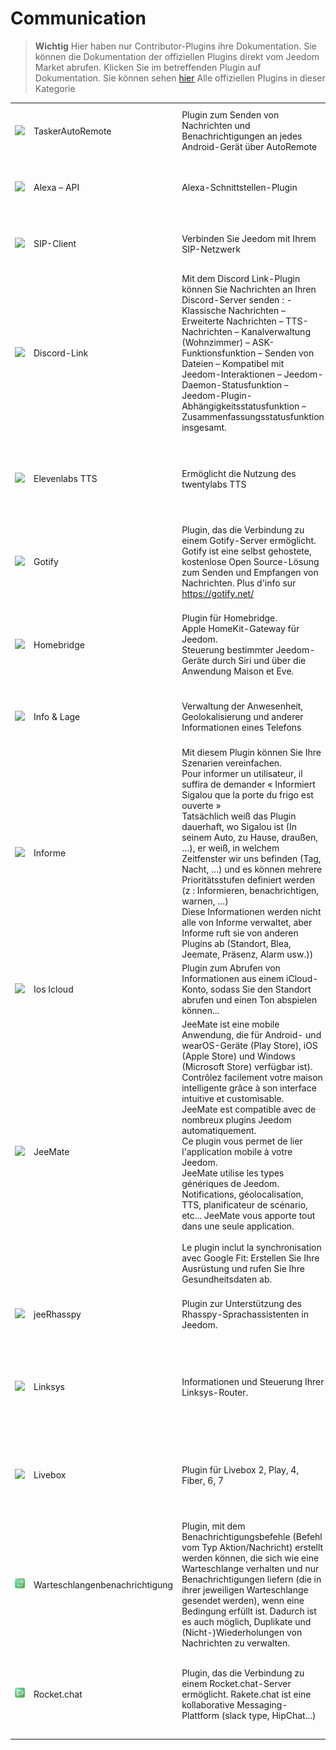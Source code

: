 
# Communication


>**Wichtig**
>Hier haben nur Contributor-Plugins ihre Dokumentation. Sie können die Dokumentation der offiziellen Plugins direkt vom Jeedom Market abrufen. Klicken Sie im betreffenden Plugin auf Dokumentation.
>Sie können sehen [hier](https://market.jeedom.com/index.php?v=d&p=market&type=plugin&categorie=communication) Alle offiziellen Plugins in dieser Kategorie


| | | | |
|--- | --- | --- | ---|
|<img src="TaskerAutoRemote/TaskerAutoRemote_icon.png" class="pluginLogo" width="100" />|TaskerAutoRemote|Plugin zum Senden von Nachrichten und Benachrichtigungen an jedes Android-Gerät über AutoRemote|[Dokumentation Stall](https://agp42.github.io/Jeedom-TaskerAutoremote/fr_FR)<br/>[Markt](https://market.jeedom.com/index.php?v=d&p=market_display&id=3795)<br/>[Änderungsprotokoll stabil](https://agp42.github.io/Jeedom-TaskerAutoremote/de_DE/changelog)|
|<img src="alexaapi/alexaapi_icon.png" class="pluginLogo" width="100" />|Alexa – API|Alexa-Schnittstellen-Plugin|[Dokumentation Stall](http://jeedom.sigalou-domotique.fr/alexa-api-documentation)<br/>[Markt](https://market.jeedom.com/index.php?v=d&p=market_display&id=3614)<br/>[Änderungsprotokoll stabil]()|
|<img src="clientSIP/clientSIP_icon.png" class="pluginLogo" width="100" />|SIP-Client|Verbinden Sie Jeedom mit Ihrem SIP-Netzwerk|[Dokumentation Stall](https://mika-nt28.github.io/Documentations/clientSIP/de_DE/)<br/>[Markt](https://market.jeedom.com/index.php?v=d&p=market_display&id=3038)<br/>[Änderungsprotokoll stabil](https://mika-nt28.github.io/Documentations/clientSIP/de_DE/changelog)|
|<img src="discordlink/discordlink_icon.png" class="pluginLogo" width="100" />|Discord-Link|Mit dem Discord Link-Plugin können Sie Nachrichten an Ihren Discord-Server senden : - Klassische Nachrichten – Erweiterte Nachrichten – TTS-Nachrichten – Kanalverwaltung (Wohnzimmer) – ASK-Funktionsfunktion – Senden von Dateien – Kompatibel mit Jeedom-Interaktionen – Jeedom-Daemon-Statusfunktion – Jeedom-Plugin-Abhängigkeitsstatusfunktion – Zusammenfassungsstatusfunktion insgesamt.|[Dokumentation Stall](https://domotechdiscord.github.io/Docs/discordlink/de_DE/)<br/>[Markt](https://market.jeedom.com/index.php?v=d&p=market_display&id=3938)<br/>[Änderungsprotokoll stabil](https://domotechdiscord.github.io/Docs/discordlink/de_DE/changelog)|
|<img src="elevenlabs/elevenlabs_icon.png" class="pluginLogo" width="100" />|Elevenlabs TTS|Ermöglicht die Nutzung des twentylabs TTS|[Dokumentation Stall](https://github.com/kenin/jeedom-tts-elevenlabs/blob/main/docs/de_DE/index.md) - [Beta-Dokumentation](https://github.com/kenin/jeedom-tts-elevenlabs/blob/beta/docs/de_DE/index.md)<br/>[Markt](https://market.jeedom.com/index.php?v=d&p=market_display&id=4442)<br/>[Änderungsprotokoll stabil](https://github.com/kenin/jeedom-tts-elevenlabs/blob/main/docs/de_DE/changelog.md) - [Änderungsprotokoll Beta](https://github.com/kenin/jeedom-tts-elevenlabs/blob/beta/docs/de_DE/changelog.md)|
|<img src="gotify/gotify_icon.png" class="pluginLogo" width="100" />|Gotify|Plugin, das die Verbindung zu einem Gotify-Server ermöglicht. Gotify ist eine selbst gehostete, kostenlose Open Source-Lösung zum Senden und Empfangen von Nachrichten. Plus d'info sur https://gotify.net/|[Dokumentation Stall](https://mips2648.github.io/jeedom-plugins-docs/gotify/de_DE/)<br/>[Markt](https://market.jeedom.com/index.php?v=d&p=market_display&id=3774)<br/>[Änderungsprotokoll stabil](https://mips2648.github.io/jeedom-plugins-docs/gotify/de_DE/changelog)|
|<img src="homebridge/homebridge_icon.png" class="pluginLogo" width="100" />|Homebridge|Plugin für Homebridge.<br/>Apple HomeKit-Gateway für Jeedom.<br/>Steuerung bestimmter Jeedom-Geräte durch Siri und über die Anwendung Maison et Eve.|[Dokumentation Stall](https://nebzhb.github.io/jeedom_docs/plugins/homebridge/de_DE/) - [Beta-Dokumentation](https://nebzhb.github.io/jeedom_docs/plugins/homebridge/de_DE/index-beta)<br/>[Markt](https://market.jeedom.com/index.php?v=d&p=market_display&id=2983)<br/>[Änderungsprotokoll stabil](https://nebzhb.github.io/jeedom_docs/plugins/homebridge/de_DE/changelog) - [Änderungsprotokoll Beta](https://nebzhb.github.io/jeedom_docs/plugins/homebridge/de_DE/changelog)|
|<img src="infoloc/infoloc_icon.png" class="pluginLogo" width="100" />|Info & Lage|Verwaltung der Anwesenheit, Geolokalisierung und anderer Informationen eines Telefons|[Dokumentation Stall](https://Jeremie-C.github.io/plugin-infoloc/de_DE/index)<br/>[Markt](https://market.jeedom.com/index.php?v=d&p=market_display&id=4020)<br/>[Änderungsprotokoll stabil](https://Jeremie-C.github.io/plugin-infoloc/de_DE/changelog)|
|<img src="informe/informe_icon.png" class="pluginLogo" width="100" />|Informe|Mit diesem Plugin können Sie Ihre Szenarien vereinfachen.<br/>Pour informer un utilisateur, il suffira de demander « Informiert Sigalou que la porte du frigo est ouverte »<br/>Tatsächlich weiß das Plugin dauerhaft, wo Sigalou ist (In seinem Auto, zu Hause, draußen, …), er weiß, in welchem Zeitfenster wir uns befinden (Tag, Nacht, …) und es können mehrere Prioritätsstufen definiert werden (z : Informieren, benachrichtigen, warnen, …)<br/>Diese Informationen werden nicht alle von Informe verwaltet, aber Informe ruft sie von anderen Plugins ab (Standort, Blea, Jeemate, Präsenz, Alarm usw.))|[Dokumentation Stall](http://jeedom.sigalou-domotique.fr/plugin-informe-documentation/)<br/>[Markt](https://market.jeedom.com/index.php?v=d&p=market_display&id=4210)<br/>[Änderungsprotokoll stabil](http://jeedom.sigalou-domotique.fr/plugin-informe-changelog-todo-list)|
|<img src="ioscloud/ioscloud_icon.png" class="pluginLogo" width="100" />|Ios Icloud|Plugin zum Abrufen von Informationen aus einem iCloud-Konto, sodass Sie den Standort abrufen und einen Ton abspielen können...|[Dokumentation Stall](https://zyg0m4t1k.github.io/ioscloud/de_DE/)<br/>[Markt](https://market.jeedom.com/index.php?v=d&p=market_display&id=3131)<br/>[Änderungsprotokoll stabil](https://zyg0m4t1k.github.io/ioscloud/de_DE/changelog)|
|<img src="jeemate/jeemate_icon.png" class="pluginLogo" width="100" />|JeeMate|JeeMate ist eine mobile Anwendung, die für Android- und wearOS-Geräte (Play Store), iOS (Apple Store) und Windows (Microsoft Store) verfügbar ist).<br />Contrôlez facilement votre maison intelligente grâce à son interface intuitive et customisable.<br />JeeMate est compatible avec de nombreux plugins Jeedom automatiquement.<br />Ce plugin vous permet de lier l'application mobile à votre Jeedom.<br />JeeMate utilise les types génériques de Jeedom.<br />Notifications, géolocalisation, TTS, planificateur de scénario, etc... JeeMate vous apporte tout dans une seule application.<br /><br /> Le plugin inclut la synchronisation avec Google Fit: Erstellen Sie Ihre Ausrüstung und rufen Sie Ihre Gesundheitsdaten ab.|[Dokumentation Stall](https://docs.jeemate.fr/fr/home) - [Beta-Dokumentation](https://docs.jeemate.fr/fr/home)<br/>[Markt](https://market.jeedom.com/index.php?v=d&p=market_display&id=4113)<br/>[Änderungsprotokoll stabil](https://docs.jeemate.fr/fr/changelog/plugin) - [Änderungsprotokoll Beta](https://docs.jeemate.fr/fr/changelog/plugin)|
|<img src="jeerhasspy/jeerhasspy_icon.png" class="pluginLogo" width="100" />|jeeRhasspy|Plugin zur Unterstützung des Rhasspy-Sprachassistenten in Jeedom.|[Dokumentation Stall](https://kiboost.github.io/jeedom_docs/plugins/jeerhasspy/de_DE/)<br/>[Markt](https://market.jeedom.com/index.php?v=d&p=market_display&id=3869)<br/>[Änderungsprotokoll stabil](https://kiboost.github.io/jeedom_docs/plugins/jeerhasspy/de_DE/changelog.html)|
|<img src="linksys/linksys_icon.png" class="pluginLogo" width="100" />|Linksys|Informationen und Steuerung Ihrer Linksys-Router.|[Dokumentation Stall](https://mips2648.github.io/jeedom-plugins-docs/linksys/de_DE/) - [Beta-Dokumentation](https://mips2648.github.io/jeedom-plugins-docs/linksys/de_DE/)<br/>[Markt](https://market.jeedom.com/index.php?v=d&p=market_display&id=4090)<br/>[Änderungsprotokoll stabil](https://mips2648.github.io/jeedom-plugins-docs/linksys/de_DE/changelog) - [Änderungsprotokoll Beta](https://mips2648.github.io/jeedom-plugins-docs/linksys/de_DE/changelog)|
|<img src="livebox/livebox_icon.png" class="pluginLogo" width="100" />|Livebox|Plugin für Livebox 2, Play, 4, Fiber, 6, 7|[Dokumentation Stall](https://jmvedrine.github.io/plugin-livebox/de_DE/) - [Beta-Dokumentation](https://github.com/jmvedrine/plugin-livebox/blob/beta/docs/de_DE/index.md)<br/>[Markt](https://market.jeedom.com/index.php?v=d&p=market_display&id=1076)<br/>[Änderungsprotokoll stabil](https://jmvedrine.github.io/plugin-livebox/de_DE/changelog) - [Änderungsprotokoll Beta](https://raw.githubusercontent.com/jmvedrine/plugin-livebox/beta/docs/de_DE/changelog.md)|
|<img src="notificationqueue/notificationqueue_icon.png" class="pluginLogo" width="100" />|Warteschlangenbenachrichtigung|Plugin, mit dem Benachrichtigungsbefehle (Befehl vom Typ Aktion/Nachricht) erstellt werden können, die sich wie eine Warteschlange verhalten und nur Benachrichtigungen liefern (die in ihrer jeweiligen Warteschlange gesendet werden), wenn eine Bedingung erfüllt ist. Dadurch ist es auch möglich, Duplikate und (Nicht-)Wiederholungen von Nachrichten zu verwalten.|[Dokumentation Stall](https://mips2648.github.io/jeedom-plugins-docs/notificationqueue/de_DE/) - [Beta-Dokumentation](https://mips2648.github.io/jeedom-plugins-docs/notificationqueue/de_DE/)<br/>[Markt](https://market.jeedom.com/index.php?v=d&p=market_display&id=3823)<br/>[Änderungsprotokoll stabil](https://mips2648.github.io/jeedom-plugins-docs/notificationqueue/de_DE/changelog) - [Änderungsprotokoll Beta](https://mips2648.github.io/jeedom-plugins-docs/notificationqueue/de_DE/changelog)|
|<img src="rocketchat/rocketchat_icon.png" class="pluginLogo" width="100" />|Rocket.chat|Plugin, das die Verbindung zu einem Rocket.chat-Server ermöglicht. Rakete.chat ist eine kollaborative Messaging-Plattform (slack type, HipChat...)|[Dokumentation Stall](https://mips2648.github.io/jeedom-plugins-docs/rocketchat/de_DE/) - [Beta-Dokumentation](https://mips2648.github.io/jeedom-plugins-docs/rocketchat/de_DE/)<br/>[Markt](https://market.jeedom.com/index.php?v=d&p=market_display&id=3902)<br/>[Änderungsprotokoll stabil](https://mips2648.github.io/jeedom-plugins-docs/rocketchat/de_DE/changelog) - [Änderungsprotokoll Beta](https://mips2648.github.io/jeedom-plugins-docs/rocketchat/de_DE/changelog)|
